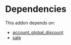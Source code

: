 # Dependencies

This addon depends on:

- [account_global_discount](https://github.com/bringout/oca-financial)
- [sale](https://github.com/bringout/oca-ocb-sale/tree/5d9b47ce90463a1c61e6fb80db86d42fb811e501/odoo-bringout-oca-ocb-sale)
